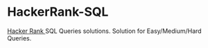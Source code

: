 # HackerRank-SQL

<a href="https://www.hackerrank.com/domains/sql?badge_type=sql">Hacker Rank </a>SQL Queries solutions. Solution for Easy/Medium/Hard Queries.
